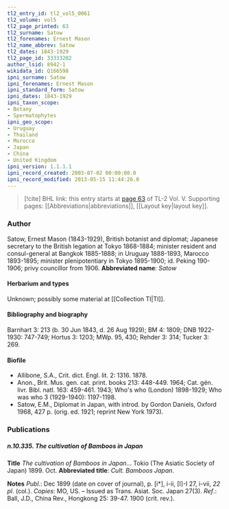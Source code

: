 ```yaml
---
tl2_entry_id: tl2_vol5_0061
tl2_volume: vol5
tl2_page_printed: 63
tl2_surname: Satow
tl2_forenames: Ernest Mason
tl2_name_abbrev: Satow
tl2_dates: 1843-1929
tl2_page_id: 33333202
author_lsid: 8942-1
wikidata_id: Q166598
ipni_surname: Satow
ipni_forenames: Ernest Mason
ipni_standard_form: Satow
ipni_dates: 1843-1929
ipni_taxon_scope: 
- Botany
- Spermatophytes
ipni_geo_scope: 
- Uruguay
- Thailand
- Morocco
- Japan
- China
- United Kingdom
ipni_version: 1.1.1.1
ipni_record_created: 2003-07-02 00:00:00.0
ipni_record_modified: 2013-05-15 11:44:26.0
---
```



> [!cite] BHL link: this entry starts at [page 63](https://www.biodiversitylibrary.org/page/33333202) of TL-2 Vol. V.
> Supporting pages: [[Abbreviations|abbreviations]], [[Layout key|layout key]].

### Author

Satow, Ernest Mason (1843-1929), British botanist and diplomat; Japanese secretary to the British legation at Tokyo 1868-1884; minister resident and consul-general at Bangkok 1885-1888; in Uruguay 1888-1893, Marocco 1893-1895; minister plenipotentiary in Tokyo 1895-1900; id. Peking 190-1906; privy councillor from 1906. 
**Abbreviated name**: *Satow*

#### Herbarium and types

Unknown; possibly some material at [[Collection TI|TI]].

#### Bibliography and biography

Barnhart 3: 213 (b. 30 Jun 1843, d. 26 Aug 1929); BM 4: 1809; DNB 1922-1930: 747-749; Hortus 3: 1203; MWp. 95, 430; Rehder 3: 314; Tucker 3: 269.

#### Biofile

- Allibone, S.A., Crit. dict. Engl. lit. 2: 1316. 1878.
- Anon., Brit. Mus. gen. cat. print. books 213: 448-449. 1964; Cat. gén. livr. Bibl. natl. 163: 459-461. 1943; Who's who (London) 1898-1929; Who was who 3 (1929-1940): 1197-1198.
- Satow, E.M., Diplomat in Japan, with introd. by Gordon Daniels, Oxford 1968, 427 p. (orig. ed. 1921; reprint New York 1973).

### Publications

##### n.10.335. The cultivation of Bamboos in Japan

**Title**
*The cultivation of Bamboos in Japan*... Tokio (The Asiatic Society of Japan) 1899. Oct.
**Abbreviated title**: *Cult. Bamboos Japan*.

**Notes**
*Publ*.: Dec 1899 (date on cover of journal), p. \[i\*\], i-ii, \[I\]-I 27, i-vii, *22 pl*. (col.). *Copies*: MO, US. – Issued as Trans. Asiat. Soc. Japan 27(3).
*Ref*.: Ball, J.D., China Rev., Hongkong 25: 39-47. 1900 (crit. rev.).


